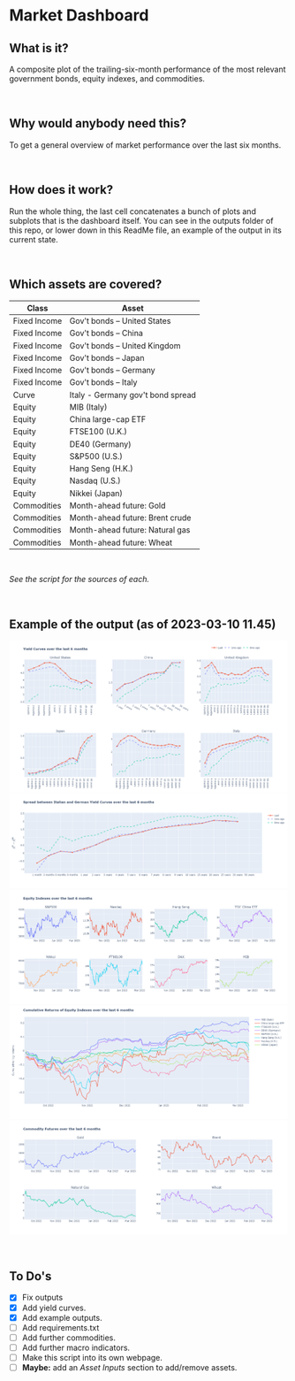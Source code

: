 # Market Dashboard
## What is it?
A composite plot of the trailing-six-month performance of the most relevant government bonds, equity indexes, and commodities.

<br>

## Why would anybody need this?
To get a general overview of market performance over the last six months. 

<br>

## How does it work?
Run the whole thing, the last cell concatenates a bunch of plots and subplots that is the dashboard itself. You can see in the outputs folder of this repo, or lower down in this ReadMe file, an example of the output in its current state.

<br>

## Which assets are covered?

| Class        | Asset                             |
| ------------ | --------------------------------- |
| Fixed Income | Gov't bonds – United States       |
| Fixed Income | Gov't bonds – China               |
| Fixed Income | Gov't bonds – United Kingdom      |
| Fixed Income | Gov't bonds – Japan               |
| Fixed Income | Gov't bonds – Germany             |
| Fixed Income | Gov't bonds – Italy               |
| Curve        | Italy - Germany gov't bond spread |
| Equity       | MIB (Italy)                       |
| Equity       | China large-cap ETF               |
| Equity       | FTSE100 (U.K.)                    |
| Equity       | DE40 (Germany)                    |
| Equity       | S&P500 (U.S.)                     |
| Equity       | Hang Seng (H.K.)                  |
| Equity       | Nasdaq (U.S.)                     |
| Equity       | Nikkei (Japan)                    |
| Commodities  | Month-ahead future: Gold          |
| Commodities  | Month-ahead future: Brent crude   |
| Commodities  | Month-ahead future: Natural gas   |
| Commodities  | Month-ahead future: Wheat         |

<br>

_See the script for the sources of each._ 

<br>

## Example of the output (as of 2023-03-10 11.45)
![Example output 1](https://github.com/fython51/MarketDashboard/blob/main/Outputs/explot1.png "Example output 1")
![Example output 2](https://github.com/fython51/MarketDashboard/blob/main/Outputs/explot2.png "Example output 2")
![Example output 3](https://github.com/fython51/MarketDashboard/blob/main/Outputs/explot3.png "Example output 3")
![Example output 4](https://github.com/fython51/MarketDashboard/blob/main/Outputs/explot4.png "Example output 4")
![Example output 5](https://github.com/fython51/MarketDashboard/blob/main/Outputs/explot5.png "Example output 5")


<br>

## To Do's
- [X] Fix outputs
- [X] Add yield curves.
- [X] Add example outputs.
- [ ] Add requirements.txt
- [ ] Add further commodities.
- [ ] Add further macro indicators.
- [ ] Make this script into its own webpage.
- [ ] **Maybe:** add an _Asset Inputs_ section to add/remove assets.

